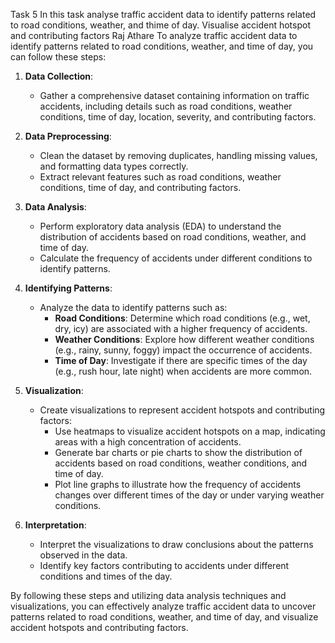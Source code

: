 Task 5
In this task analyse traffic accident data to identify patterns related to road conditions, weather, and thime of day. Visualise accident hotspot and contributing factors
Raj Athare
To analyze traffic accident data to identify patterns related to road conditions, weather, and time of day, you can follow these steps:

1. **Data Collection**:
   - Gather a comprehensive dataset containing information on traffic accidents, including details such as road conditions, weather conditions, time of day, location, severity, and contributing factors.

2. **Data Preprocessing**:
   - Clean the dataset by removing duplicates, handling missing values, and formatting data types correctly.
   - Extract relevant features such as road conditions, weather conditions, time of day, and contributing factors.

3. **Data Analysis**:
   - Perform exploratory data analysis (EDA) to understand the distribution of accidents based on road conditions, weather, and time of day.
   - Calculate the frequency of accidents under different conditions to identify patterns.

4. **Identifying Patterns**:
   - Analyze the data to identify patterns such as:
     - **Road Conditions**: Determine which road conditions (e.g., wet, dry, icy) are associated with a higher frequency of accidents.
     - **Weather Conditions**: Explore how different weather conditions (e.g., rainy, sunny, foggy) impact the occurrence of accidents.
     - **Time of Day**: Investigate if there are specific times of the day (e.g., rush hour, late night) when accidents are more common.

5. **Visualization**:
   - Create visualizations to represent accident hotspots and contributing factors:
     - Use heatmaps to visualize accident hotspots on a map, indicating areas with a high concentration of accidents.
     - Generate bar charts or pie charts to show the distribution of accidents based on road conditions, weather conditions, and time of day.
     - Plot line graphs to illustrate how the frequency of accidents changes over different times of the day or under varying weather conditions.

6. **Interpretation**:
   - Interpret the visualizations to draw conclusions about the patterns observed in the data.
   - Identify key factors contributing to accidents under different conditions and times of the day.

By following these steps and utilizing data analysis techniques and visualizations, you can effectively analyze traffic accident data to uncover patterns related to road conditions, weather, and time of day, and visualize accident hotspots and contributing factors.
